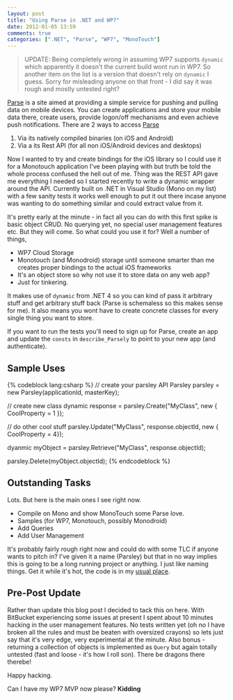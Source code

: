 ```yaml
---
layout: post
title: "Using Parse in .NET and WP7"
date: 2012-01-05 13:59
comments: true
categories: [".NET", "Parse", "WP7", "MonoTouch"]
---
```


> UPDATE: Being completely wrong in assuming WP7 supports `dynamic` which apparently it doesn't the current build wont run in WP7.  So another item on the list is a version that doesn't rely on `dynamic` I guess.  Sorry for misleading anyone on that front - I did say it was rough and mostly untested right?

[Parse](https://www.parse.com/) is a site aimed at providing a simple service for pushing and pulling data on mobile devices.  You can create applications and store your mobile data there, create users, provide logon/off mechanisms and even achieve push notifications.  There are 2 ways to access [Parse](https://www.parse.com/)

<!-- more -->

1. Via its natively compiled binaries (on iOS and Android)
2. Via a its Rest API (for all non iOS/Android devices and desktops)

Now I wanted to try and create bindings for the iOS library so I could use it for a Monotouch application I've been playing with but truth be told the whole process confused the hell out of me.  Thing was the REST API gave me everything I needed so I started recently to write a dynamic wrapper around the API.  Currently built on .NET in Visual Studio (Mono on my list) with a few sanity tests it works well enough to put it out there incase anyone was wanting to do something similar and could extract value from it.

It's pretty early at the minute - in fact all you can do with this first spike is basic object CRUD.  No querying yet, no special user management features etc.  But they will come.  So what could you use it for?  Well a number of things,

- WP7 Cloud Storage
- Monotouch (and Monodroid) storage until someone smarter than me creates proper bindings to the actual iOS frameworks
- It's an object store so why not use it to store data on any web app?
- Just for tinkering.

It makes use of `dynamic` from .NET 4 so you can kind of pass it arbitrary stuff and get arbitrary stuff back (Parse is schemaless so this makes sense for me).  It also means you wont have to create concrete classes for every single thing you want to store.

If you want to run the tests you'll need to sign up for Parse, create an app and update the `consts` in `describe_Parsely` to point to your new app (and authenticate).

## Sample Uses

{% codeblock lang:csharp %}
// create your parsley API
Parsley parsley = new Parsley(applicationId, masterKey);

// create new class
dynamic response = parsley.Create("MyClass", new { CoolProperty = 1  });

// do other cool stuff
parsley.Update("MyClass", response.objectId, new { CoolProperty = 4});

dyanmic myObject = parsley.Retrieve("MyClass", response.objectId);

parsley.Delete(myObject.objectId);
{% endcodeblock %}
## Outstanding Tasks

Lots.  But here is the main ones I see right now.

- Compile on Mono and show MonoTouch some Parse love.
- Samples (for WP7, Monotouch, possibly Monodroid)
- Add Queries
- Add User Management

It's probably fairly rough right now and could do with some TLC if anyone wants to pitch in?  I've given it a name (Parsley) but that in no way implies this is going to be a long running project or anything.  I just like naming things.  Get it while it's hot, the code is in my [usual place](https://bitbucket.org/kouphax/parsley).

## Pre-Post Update

Rather than update this blog post I decided to tack this on here.  With BitBucket experiencing some issues at present I spent about 10 minutes hacking in the user management features.  No tests written yet (oh no I have broken all the rules and must be beaten with oversized crayons) so lets just say that it's very edge, very experimental at the minute.  Also bonus - returning a collection of objects is implemented as `Query` but again totally untested (fast and loose - it's how I roll son).  There be dragons there therebe!

Happy hacking.

Can I have my WP7 MVP now please?  **Kidding**